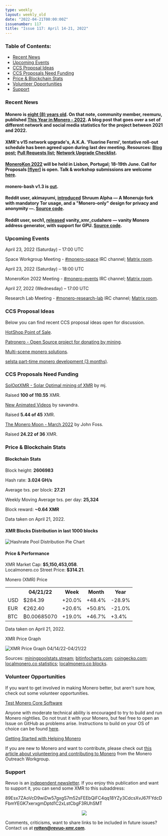 ```yaml
---
type: weekly
layout: weekly_old
date: "2022-04-21T00:00:00Z"
issuenumber: 117
title: "Issue 117: April 14-21, 2022"
---
```


<h3>Table of Contents:</h3>
<ul class="contents">
    <li><a href="#news">Recent News</a></li>
    <li><a href="#events">Upcoming Events</a></li>
    <li><a href="#ideas">CCS Proposal Ideas</a></li>
    <li><a href="#proposals">CCS Proposals Need Funding</a></li>
    <li><a href="#stats">Price & Blockchain Stats</a></li>
    <li><a href="#volunteer">Volunteer Opportunities</a></li>
    <li><a href="#support">Support</a></li>
</ul>

<h3 id="news">Recent News</h3>

<div class="newsbyte">
    <h4>Monero is <a href="https://wikiless.lunar.icu/wiki/Monero?lang=en" target="_blank">eight (8) years old</a>. On that note, community member, reemuru, published <a href="https://www.getmonero.org/2022/04/18/this-year-in-monero.html" target="_blank">This Year in Monero - 2022</a>. A blog post that goes over a set of different network and social media statistics for the project between 2021 and 2022.</h4>
</div>

<div class="newsbyte">
    <h4>XMR's v15 network upgrade's, A.K.A. 'Fluorine Fermi', tentative roll-out schedule has been agreed upon during last dev meeting. Resources: <a href="https://www.getmonero.org/2022/04/20/network-upgrade-july-2022.html" target="_blank">Blog post</a>; <a href="https://github.com/monero-project/meta/issues/680#issuecomment-1079924577" target="_blank">Pull Requests list</a>; <a href="https://github.com/monero-project/meta/issues/690" target="_blank">Network Upgrade Checklist</a>.</h4>
</div>

<div class="newsbyte">
    <h4><a href="https://monerokon.com/" target="_blank">MoneroKon 2022</a> will be held in Lisbon, Portugal; 18-19th June. Call for Proposals [<a href="https://nttr.stream/pic/media%2FFQfNY5IWUAM49FZ.jpg%3Fname%3Dorig" target="_blank">flyer</a>] is open. Talk & workshop submissions are welcome <a href="https://cfp.monerokon.com/" target="_blank">here</a>.</h4>
</div>

<div class="newsbyte">
    <h4>monero-bash v1.3 is <a href="https://github.com/hinto-janaiyo/monero-bash/releases/tag/v1.3" target="_blank">out</a>.</h4>
</div>

<div class="newsbyte">
    <h4>Reddit user, akimayumi, <a href="https://teddit.adminforge.de/r/Monero/comments/u7589t/shruum_wallet_alpha_updates_stagenet_apks/" target="_blank">introduced</a> Shruum Alpha — A Monerujo fork with mandatory Tor usage, and a "Monero-only" design for privacy and anonymity —. <a href="https://git.mayumi.one/mayumi/shruum" target="_blank">Source code</a>.</h4>
</div>

<div class="newsbyte">
    <h4>Reddit user, sech1, <a href="https://teddit.adminforge.de/r/Monero/comments/u5y8bf/vanity_monero_address_generator_gpu_cuda_edition/" target="_blank">released</a> vanity_xmr_cudahere — vanity Monero address generator, with support for GPU. <a href="https://github.com/SChernykh/vanity_xmr_cuda" target="_blank">Source code</a>.</h4>
</div>

<h3 id="events">Upcoming Events</h3>

<div class="event">
    <p class="date" markdown="1">April 23, 2022 (Saturday) – 17:00 UTC</p>
    <p markdown="1">Space Workgroup Meeting - <a href="irc://irc.libera.chat/#monero-space" target="_blank">#monero-space</a> IRC channel; <a href="https://matrix.to/#/#monero-space:monero.social" target="_blank">Matrix room</a>.</p>
</div>

<div class="event">
    <p class="date" markdown="1">April 23, 2022 (Saturday) – 18:00 UTC</p>
    <p markdown="1">MoneroKon 2022 Meeting - <a href="irc://irc.libera.chat/#monero-events" target="_blank">#monero-events</a> IRC channel; <a href="https://matrix.to/#/#monero-events:monero.social" target="_blank">Matrix room</a>.</p>
</div>

<div class="event">
    <p class="date" markdown="1">April 27, 2022 (Wednesday) – 17:00 UTC</p>
    <p markdown="1">Research Lab Meeting - <a href="irc://irc.libera.chat/#monero-research-lab" target="_blank">#monero-research-lab</a> IRC channel; <a href="https://matrix.to/#/#monero-research-lab:monero.social" target="_blank">Matrix room</a>.</p>
</div>

<h3 id="ideas">CCS Proposal Ideas</h3>

<p>Below you can find recent CCS proposal ideas open for discussion.</p>

<div class="proposal">
<p><a href="https://repo.getmonero.org/monero-project/ccs-proposals/-/merge_requests/307" target="_blank">HotShop Point of Sale</a>.</p>
</div>

<div class="proposal">
<p><a href="https://repo.getmonero.org/monero-project/ccs-proposals/-/merge_requests/310" target="_blank">Patronero - Open Source project for donating by mining</a>.</p>
</div>

<div class="proposal">
<p><a href="https://repo.getmonero.org/monero-project/ccs-proposals/-/merge_requests/311" target="_blank">Multi-scene monero solutions</a>.</p>
</div>

<div class="proposal">
<p><a href="https://repo.getmonero.org/monero-project/ccs-proposals/-/merge_requests/312" target="_blank">selsta part-time monero development (3 months)</a>.</p>
</div>

<h3 id="proposals">CCS Proposals Need Funding</h3>

<div class="proposal">
    <p><a href="https://ccs.getmonero.org/proposals/soloptxmr-mj-endor-2022.html" target="_blank">SolOptXMR - Solar Optimal mining of XMR</a> by mj.</p>
    <p>Raised <b>100 of 110.55</b> XMR.</p>
</div>

<div class="proposal">
    <p><a href="https://ccs.getmonero.org/proposals/savandra-videos-for-monero.html" target="_blank">New Animated Videos</a> by savandra.</p>
    <p>Raised <b>5.44 of 45</b> XMR.</p>
</div>

<div class="proposal">
    <p><a href="https://ccs.getmonero.org/proposals/The-Monero-Moon-CCS-Proposal-March2022-John-Foss.html" target="_blank">The Monero Moon - March 2022</a> by John Foss.</p>
    <p>Raised <b>24.22 of 36</b> XMR.</p>
</div>

<h3 id="stats">Price & Blockchain Stats</h3>

<h4 class="stat">Blockchain Stats</h4>

<div class="bcstats">
    <p>Block height: <b>2606983</b></p>
    <p>Hash rate: <b>3.024 GH/s</b></p>
    <p>Average txs. per block: <b>27.21</b></p>
    <p>Weekly Moving Average txs. per day: <b>25,324</b></p>
    <p>Block reward: <b>~0.64 XMR</b></p>
</div>
<p class="note">Data taken on April 21, 2022.</p>

<h4 class="stat">XMR Blocks Distribution in last 1000 blocks</h4>
<p><img src="/img/hashrate-pool-distribution-0421.png" alt="Hashrate Pool Distribution Pie Chart"/></p>

<h4 class="stat" id="price-stat">Price & Performance</h4>

<div class="price-intro">XMR Market Cap: <b>$5,150,453,058</b>.<br/>Localmonero.co Street Price: <b>$314.21</b>.</div>

<p class="table-title">Monero (XMR) Price</p>
<table class="price-table">
  <tr class="row1">
    <th></th>
    <th>04/21/22</th>
    <th>Week</th>
    <th>Month</th>
    <th>Year</th>
  </tr>
  <tr>
    <td data-th="XMR to">USD</td>
    <td data-th="04/21/22">$284.39</td>
    <td data-th="Week" class="green">+20.0%</td>
    <td data-th="Month" class="green">+48.4%</td>
    <td data-th="Year" class="red">-28.9%</td>
  </tr>
  <tr class="row3">
    <td data-th="XMR to">EUR</td>
    <td data-th="04/21/22">€262.40</td>
    <td data-th="Week" class="green">+20.6%</td>
    <td data-th="Month" class="green">+50.8%</td>
    <td data-th="Year" class="red">-21.0%</td>
  </tr>
  <tr>
    <td data-th="XMR to">BTC</td>
    <td data-th="04/21/22">₿0.00685070</td>
    <td data-th="Week" class="green">+19.0%</td>
    <td data-th="Month" class="green">+46.7%</td>
    <td data-th="Year" class="green">+3.4%</td>
  </tr>
</table>
<p class="note">Data taken on April 21, 2022.</p>

<p class="table-title">XMR Price Graph</p>

![XMR Price Graph 04/14/22-04/21/22](/img/weekly-chart-0421.png "XMR Price Graph 04/14/22-04/21/22") 

Sources: <a href="https://miningpoolstats.stream/monero" target="_blank">miningpoolstats.stream</a>; <a href="https://bitinfocharts.com/monero/" target="_blank">bitinfocharts.com</a>; <a href="https://www.coingecko.com/en/coins/monero" target="_blank">coingecko.com</a>; <a href="https://localmonero.co/statistics" target="_blank">localmonero.co statistics</a>; <a href="https://localmonero.co/blocks" target="_blank">localmonero.co blocks</a>.

<h3 id="volunteer">Volunteer Opportunities</h3>

<p>If you want to get involved in making Monero better, but aren't sure how, check out some volunteer opportunities.</p>

<div class="newsbyte">
    <p class="date"><a href="https://github.com/monero-project/monero" target="_blank">Test Monero Core Software</a></p>
    <p>Anyone with moderate technical ability is encouraged to try to build and run Monero nightlies. Do not trust it with your Monero, but feel free to open an Issue on GitHub as problems arise. Instructions to build on your OS of choice can be found <a href="https://github.com/monero-project/monero#compiling-monero-from-source" target="_blank">here</a>. </p>
</div>

<div class="newsbyte">
    <p class="date"><a href="https://github.com/monero-project/monero" target="_blank">Getting Started with Helping Monero</a></p>
    <p>If you are new to Monero and want to contribute, please check out <a href="https://www.monerooutreach.org/stories/getting-started-helping-monero.php" target="_blank">this article about volunteering and contributing to Monero</a> from the Monero Outreach Workgroup. </p>
</div>

<h3 id="support">Support</h3>

<p markdown="1">Revuo is an <a href="https://revuo-xmr.com/support/">independent newsletter</a>. If you enjoy this publication and want to support it, you can send some XMR to this subaddress:</p>

<p class="address" markdown="1">89Esx7ZAoVcD9wiDw57gxgS7m52sFEEbQiFC4qq18YZy3CdcsXvJ67FYdcDFbmYEGK7xerxgmDptd1C2xLstCbgF3RUhSMT</p>

<p><center><a href="monero:89Esx7ZAoVcD9wiDw57gxgS7m52sFEEbQiFC4qq18YZy3CdcsXvJ67FYdcDFbmYEGK7xerxgmDptd1C2xLstCbgF3RUhSMT" class="qr"><img src="/img/donate-monero.jpg" style="max-width: 200px;"/></a></center></p>

Comments, criticisms, want to share links to be included in future issues? Contact us at **rotten@revuo-xmr.com**.
